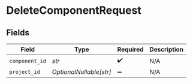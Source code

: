 # DeleteComponentRequest


## Fields

| Field                   | Type                    | Required                | Description             |
| ----------------------- | ----------------------- | ----------------------- | ----------------------- |
| `component_id`          | *str*                   | :heavy_check_mark:      | N/A                     |
| `project_id`            | *OptionalNullable[str]* | :heavy_minus_sign:      | N/A                     |
